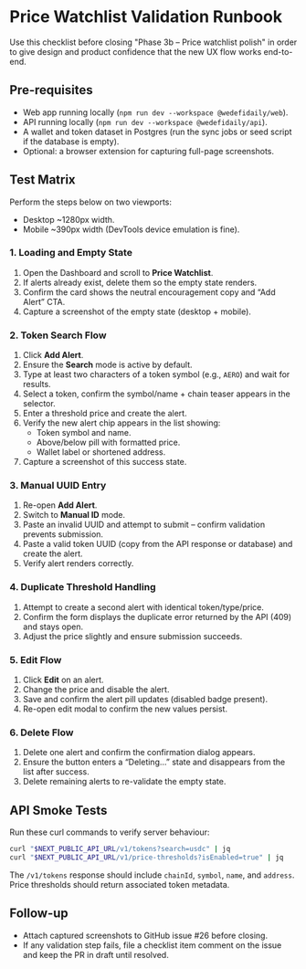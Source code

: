 # Price Watchlist Validation Runbook

Use this checklist before closing "Phase 3b – Price watchlist polish" in order to give design and product confidence that the new UX flow works end-to-end.

## Pre-requisites
- Web app running locally (`npm run dev --workspace @wedefidaily/web`).
- API running locally (`npm run dev --workspace @wedefidaily/api`).
- A wallet and token dataset in Postgres (run the sync jobs or seed script if the database is empty).
- Optional: a browser extension for capturing full-page screenshots.

## Test Matrix
Perform the steps below on two viewports:
- Desktop ~1280px width.
- Mobile ~390px width (DevTools device emulation is fine).

### 1. Loading and Empty State
1. Open the Dashboard and scroll to **Price Watchlist**.
2. If alerts already exist, delete them so the empty state renders.
3. Confirm the card shows the neutral encouragement copy and “Add Alert” CTA.
4. Capture a screenshot of the empty state (desktop + mobile).

### 2. Token Search Flow
1. Click **Add Alert**.
2. Ensure the **Search** mode is active by default.
3. Type at least two characters of a token symbol (e.g., `AERO`) and wait for results.
4. Select a token, confirm the symbol/name + chain teaser appears in the selector.
5. Enter a threshold price and create the alert.
6. Verify the new alert chip appears in the list showing:
   - Token symbol and name.
   - Above/below pill with formatted price.
   - Wallet label or shortened address.
7. Capture a screenshot of this success state.

### 3. Manual UUID Entry
1. Re-open **Add Alert**.
2. Switch to **Manual ID** mode.
3. Paste an invalid UUID and attempt to submit – confirm validation prevents submission.
4. Paste a valid token UUID (copy from the API response or database) and create the alert.
5. Verify alert renders correctly.

### 4. Duplicate Threshold Handling
1. Attempt to create a second alert with identical token/type/price.
2. Confirm the form displays the duplicate error returned by the API (409) and stays open.
3. Adjust the price slightly and ensure submission succeeds.

### 5. Edit Flow
1. Click **Edit** on an alert.
2. Change the price and disable the alert.
3. Save and confirm the alert pill updates (disabled badge present).
4. Re-open edit modal to confirm the new values persist.

### 6. Delete Flow
1. Delete one alert and confirm the confirmation dialog appears.
2. Ensure the button enters a “Deleting…” state and disappears from the list after success.
3. Delete remaining alerts to re-validate the empty state.

## API Smoke Tests
Run these curl commands to verify server behaviour:

```bash
curl "$NEXT_PUBLIC_API_URL/v1/tokens?search=usdc" | jq
curl "$NEXT_PUBLIC_API_URL/v1/price-thresholds?isEnabled=true" | jq
```

The `/v1/tokens` response should include `chainId`, `symbol`, `name`, and `address`. Price thresholds should return associated token metadata.

## Follow-up
- Attach captured screenshots to GitHub issue #26 before closing.
- If any validation step fails, file a checklist item comment on the issue and keep the PR in draft until resolved.
